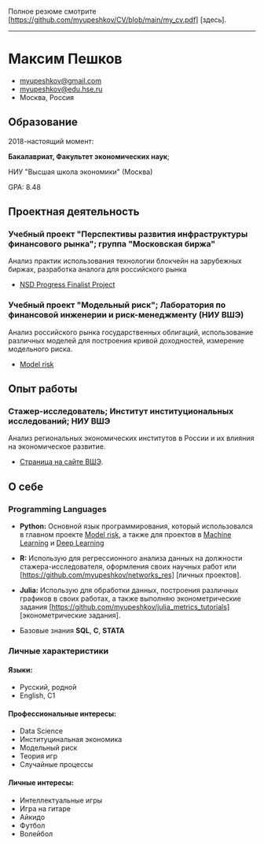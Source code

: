 Полное резюме смотрите [https://github.com/myupeshkov/CV/blob/main/my_cv.pdf] [здесь].

-----

# Максим Пешков

- <myupeshkov@gmail.com>
- <myupeshkov@edu.hse.ru>
- Москва, Россия

## Образование

2018-настоящий момент:

**Бакалавриат, Факультет экономических наук**; 

НИУ "Высшая школа экономики" (Москва)

GPA: 8.48

## Проектная деятельность


### Учебный проект "Перспективы развития инфраструктуры финансового рынка"; группа "Московская биржа"

Анализ практик использования технологии блокчейн на зарубежных биржах, разработка аналога для российского рынка 

* [NSD Progress Finalist Project](https://github.com/myupeshkov/nsd_moex) 

### Учебный проект "Модельный риск"; Лаборатория по финансовой инженерии и риск-менеджменту (НИУ ВШЭ)

Анализ российского рынка государственных облигаций, использование различных моделей для построения кривой доходностей, измерение модельного риска.

* [Model risk](https://github.com/myupeshkov/Model_risk)
  
## Опыт работы


### Стажер-исследователь; Институт институциональных исследований; НИУ ВШЭ

Анализ региональных экономических институтов в России и их влияния на экономическое развитие.

* [Страница на сайте ВШЭ](https://www.hse.ru/org/persons/225568032). 

## О себе

### Programming Languages
  - **Python:** Основной язык программирования, который использовался в главном проекте 
    [Model risk](https://github.com/myupeshkov/Model_risk), а также 
    для проектов в [Machine Learning](https://github.com/myupeshkov/Machine_Learning) и [Deep Learning](https://github.com/myupeshkov/Deep_Learning)

  - **R:** Использую для регрессионного анализа данных на должности стажера-исследователя, оформления своих научных работ или [https://github.com/myupeshkov/networks_res] [личных проектов].

  - **Julia:** Использую для обработки данных, построения различных графиков в своих работах, а также выполняю эконометрические задания
    [https://github.com/myupeshkov/julia_metrics_tutorials] [эконометрические задания].

  -  Базовые знания **SQL**, **C**, **STATA**


### Личные характеристики

#### Языки:
   * Русский, родной
   * English, C1

#### Профессиональные интересы:
   * Data Science
   * Институцинальная экономика
   * Модельный риск
   * Теория игр
   * Случайные процессы
  
#### Личные интересы:
   * Интеллектуальные игры
   * Игра на гитаре
   * Айкидо
   * Футбол
   * Волейбол
